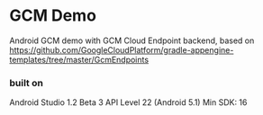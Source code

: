 GCM Demo
========
Android GCM demo with GCM Cloud Endpoint backend, based on https://github.com/GoogleCloudPlatform/gradle-appengine-templates/tree/master/GcmEndpoints

### built on
Android Studio 1.2 Beta 3
API Level 22 (Android 5.1)
Min SDK: 16
